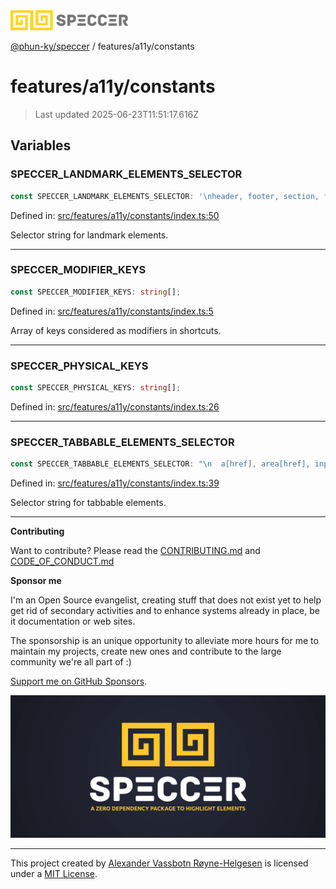 <div><img alt="SPECCER logo" src="https://raw.githubusercontent.com/phun-ky/speccer/main/public/logo-speccer-horizontal-colored-package.svg?raw=true" style="max-height:32px;"/></div>

[@phun-ky/speccer](../../README.md) / features/a11y/constants

# features/a11y/constants

> Last updated 2025-06-23T11:51:17.616Z

## Variables

### SPECCER_LANDMARK_ELEMENTS_SELECTOR

```ts
const SPECCER_LANDMARK_ELEMENTS_SELECTOR: '\nheader, footer, section, form, main, nav, aside, [role="section"], [role="banner"],\n[role="complementary"], [role="contentinfo"], [role="form"], [role="main"],\n[role="navigation"], [role="region"], [role="search"]\n';
```

Defined in:
[src/features/a11y/constants/index.ts:50](https://github.com/phun-ky/speccer/blob/main/src/features/a11y/constants/index.ts#L50)

Selector string for landmark elements.

---

### SPECCER_MODIFIER_KEYS

```ts
const SPECCER_MODIFIER_KEYS: string[];
```

Defined in:
[src/features/a11y/constants/index.ts:5](https://github.com/phun-ky/speccer/blob/main/src/features/a11y/constants/index.ts#L5)

Array of keys considered as modifiers in shortcuts.

---

### SPECCER_PHYSICAL_KEYS

```ts
const SPECCER_PHYSICAL_KEYS: string[];
```

Defined in:
[src/features/a11y/constants/index.ts:26](https://github.com/phun-ky/speccer/blob/main/src/features/a11y/constants/index.ts#L26)

---

### SPECCER_TABBABLE_ELEMENTS_SELECTOR

```ts
const SPECCER_TABBABLE_ELEMENTS_SELECTOR: "\n  a[href], area[href], input:not([disabled]):not([tabindex='-1']),\n  button:not([disabled]):not([tabindex='-1']),select:not([disabled]):not([tabindex='-1']),\n  textarea:not([disabled]):not([tabindex='-1']),\n  iframe, object, embed, *[tabindex]:not([tabindex='-1']), *[contenteditable=true]\n";
```

Defined in:
[src/features/a11y/constants/index.ts:39](https://github.com/phun-ky/speccer/blob/main/src/features/a11y/constants/index.ts#L39)

Selector string for tabbable elements.

---

**Contributing**

Want to contribute? Please read the
[CONTRIBUTING.md](https://github.com/phun-ky/speccer/blob/main/CONTRIBUTING.md)
and
[CODE_OF_CONDUCT.md](https://github.com/phun-ky/speccer/blob/main/CODE_OF_CONDUCT.md)

**Sponsor me**

I'm an Open Source evangelist, creating stuff that does not exist yet to help
get rid of secondary activities and to enhance systems already in place, be it
documentation or web sites.

The sponsorship is an unique opportunity to alleviate more hours for me to
maintain my projects, create new ones and contribute to the large community
we're all part of :)

[Support me on GitHub Sponsors](https://github.com/sponsors/phun-ky).

![Speccer banner, with logo and slogan: A zero dependency package to annotate or highlight elements](https://github.com/phun-ky/speccer/blob/main/public/speccer-banner.png?raw=true)

---

This project created by [Alexander Vassbotn Røyne-Helgesen](http://phun-ky.net)
is licensed under a [MIT License](https://choosealicense.com/licenses/mit/).
